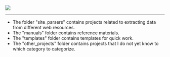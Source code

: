 <img src=https://www.codewars.com/users/KepLer100500/badges/large>

------------

* The folder "site_parsers" contains projects related to extracting data from different web resources.
* The "manuals" folder contains reference materials.
* The "templates" folder contains templates for quick work.
* The "other_projects" folder contains projects that I do not yet know to which category to categorize.